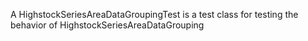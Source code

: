 A HighstockSeriesAreaDataGroupingTest is a test class for testing the behavior of HighstockSeriesAreaDataGrouping